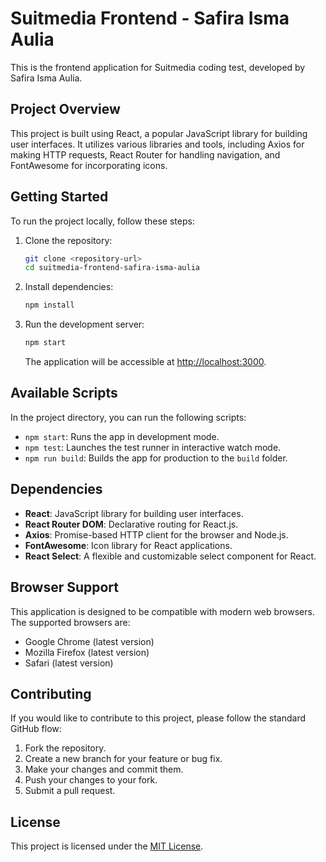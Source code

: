 # Suitmedia Frontend - Safira Isma Aulia

This is the frontend application for Suitmedia coding test, developed by Safira Isma Aulia.

## Project Overview

This project is built using React, a popular JavaScript library for building user interfaces. It utilizes various libraries and tools, including Axios for making HTTP requests, React Router for handling navigation, and FontAwesome for incorporating icons.

## Getting Started

To run the project locally, follow these steps:

1. Clone the repository:

   ```bash
   git clone <repository-url>
   cd suitmedia-frontend-safira-isma-aulia
   ```

2. Install dependencies:

   ```bash
   npm install
   ```

3. Run the development server:

   ```bash
   npm start
   ```

   The application will be accessible at [http://localhost:3000](http://localhost:3000).

## Available Scripts

In the project directory, you can run the following scripts:

- `npm start`: Runs the app in development mode.
- `npm test`: Launches the test runner in interactive watch mode.
- `npm run build`: Builds the app for production to the `build` folder.

## Dependencies

- **React**: JavaScript library for building user interfaces.
- **React Router DOM**: Declarative routing for React.js.
- **Axios**: Promise-based HTTP client for the browser and Node.js.
- **FontAwesome**: Icon library for React applications.
- **React Select**: A flexible and customizable select component for React.

## Browser Support

This application is designed to be compatible with modern web browsers. The supported browsers are:

- Google Chrome (latest version)
- Mozilla Firefox (latest version)
- Safari (latest version)

## Contributing

If you would like to contribute to this project, please follow the standard GitHub flow:

1. Fork the repository.
2. Create a new branch for your feature or bug fix.
3. Make your changes and commit them.
4. Push your changes to your fork.
5. Submit a pull request.

## License

This project is licensed under the [MIT License](LICENSE).
